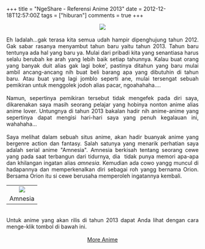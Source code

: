 +++
title = "NgeShare - Referensi Anime 2013"
date = 2012-12-18T12:57:00Z
tags = ["hiburan"]
comments = true
+++

<center><img border="0" data-original-height="656" data-original-width="1153" src="https://3.bp.blogspot.com/-7lABqejIoZQ/W-zg0hLfpNI/AAAAAAAASTI/zK1LmvU5GAIsFqiitRYRXme3ALPnOiiuwCLcBGAs/s1600/anime.jpg" /></center><br />
<div style="text-align: justify;">Eh ladalah...gak terasa kita semua udah hampir dipenghujung tahun 2012. Gak sabar rasanya menyambut tahun baru yaitu tahun 2013. Tahun baru tentunya ada hal yang baru ya. Mulai dari pribadi kita yang senantiasa harus selalu berubah ke arah yang lebih baik setiap tahunnya. Kalau buat orang yang banyak duit alias gak lagi boke', pastinya ditahun yang baru mulai ambil ancang-ancang nih buat beli barang apa yang dibutuhin di tahun baru. Atau buat yang lagi jomblo seperti ane, mulai tersengat sebuah pemikiran untuk menggolek jodoh alias pacar, ngoahahaha....<br /><br />
Namun, sepertinya pemikiran tersebut tidak mengefek pada diri saya, dikarenakan saya masih seorang pelajar yang hobinya nonton anime alias anime lover. Untungnya di tahun 2013 bakalan hadir nih anime-anime yang sepertinya dapat mengisi hari-hari saya yang penuh kegalauan ini, wahahaha...<br /><br />
Saya melihat dalam sebuah situs anime, akan hadir buanyak anime yang bergenre action dan fantasy. Salah satunya yang menarik perhatian saya adalah serial anime "Amnesia".&nbsp;Amnesia berkisah tentang seorang cewe yang pada saat terbangun dari tidurnya, dia &nbsp;tidak punya memori apa-apa dan khilangan ingatan alias <i>amnesia</i>. Kemudian ada cowo yangg muncul di hadapannya dan memperkenalkan diri sebagai roh yangg bernama Orion. Bersama Orion itu si cewe berusaha memperoleh ingatannya kembali.<br />
<table cellpadding="0" cellspacing="0" class="tr-caption-container" style="margin-left: auto; margin-right: auto; text-align: left;"><tbody><tr><td style="text-align: center;"><img border="0" src="https://3.bp.blogspot.com/-zJjdTVccTME/UNAFflM6KNI/AAAAAAAAAeg/xbjRLKHieZE/s1600/amnesia-anime_08.png" /></td></tr><tr><td class="tr-caption" style="text-align: center;">Amnesia</td></tr></tbody></table><br />
Untuk anime yang akan rilis di tahun 2013 dapat Anda lihat dengan cara menge-klik tombol di bawah ini.<br /><br />
<div style="text-align: center;"><a class="medium button blue" href="http://www.animeph.com/winter-2013-new-anime-season-preview-list">More Anime</a></div></div>
